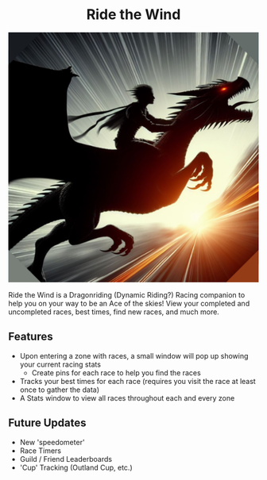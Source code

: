 <div align="center">

# Ride the Wind
![Logo](https://github.com/Hildaware/RideTheWind/raw/main/Media/logo.png)

</div>

Ride the Wind is a Dragonriding (Dynamic Riding?) Racing companion to help you on your way to be an Ace of the skies! View your completed and uncompleted races, best times, find new races, and much more.

## Features

* Upon entering a zone with races, a small window will pop up showing your current racing stats
    * Create pins for each race to help you find the races
* Tracks your best times for each race (requires you visit the race at least once to gather the data)
* A Stats window to view all races throughout each and every zone


## Future Updates
- New 'speedometer'
- Race Timers
- Guild / Friend Leaderboards
- 'Cup' Tracking (Outland Cup, etc.)